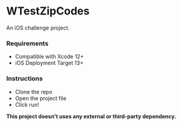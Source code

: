 # WTestZipCodes
An iOS challenge project.

### Requirements

- Compatible with Xcode 12+
- iOS Deployment Target 13+


### Instructions
- Clone the repo
- Open the project file
- Click run!

**This project doesn't uses any external or third-party dependency.**
